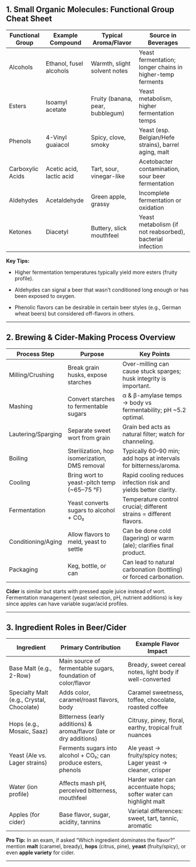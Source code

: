 
## 1. Small Organic Molecules: Functional Group Cheat Sheet

| **Functional Group** | **Example Compound**     | **Typical Aroma/Flavor**         | **Source in Beverages**                                   |
| -------------------- | ------------------------ | -------------------------------- | --------------------------------------------------------- |
| Alcohols             | Ethanol, fusel alcohols  | Warmth, slight solvent notes     | Yeast fermentation; longer chains in higher-temp ferments |
| Esters               | Isoamyl acetate          | Fruity (banana, pear, bubblegum) | Yeast metabolism, higher fermentation temps               |
| Phenols              | 4-Vinyl guaiacol         | Spicy, clove, smoky              | Yeast (esp. Belgian/Hefe strains), barrel aging, malt     |
| Carboxylic Acids     | Acetic acid, lactic acid | Tart, sour, vinegar-like         | Acetobacter contamination, sour beer fermentation         |
| Aldehydes            | Acetaldehyde             | Green apple, grassy              | Incomplete fermentation or oxidation                      |
| Ketones              | Diacetyl                 | Buttery, slick mouthfeel         | Yeast metabolism (if not reabsorbed), bacterial infection |

**Key Tips:**

- Higher fermentation temperatures typically yield more esters (fruity profile).
    
- Aldehydes can signal a beer that wasn’t conditioned long enough or has been exposed to oxygen.
    
- Phenolic flavors can be desirable in certain beer styles (e.g., German wheat beers) but considered off-flavors in others.
    

---

## 2. Brewing & Cider-Making Process Overview

|**Process Step**|**Purpose**|**Key Points**|
|---|---|---|
|Milling/Crushing|Break grain husks, expose starches|Over-milling can cause stuck sparges; husk integrity is important.|
|Mashing|Convert starches to fermentable sugars|α & β-amylase temps → body vs fermentability; pH ~5.2 optimal.|
|Lautering/Sparging|Separate sweet wort from grain|Grain bed acts as natural filter; watch for channeling.|
|Boiling|Sterilization, hop isomerization, DMS removal|Typically 60–90 min; add hops at intervals for bitterness/aroma.|
|Cooling|Bring wort to yeast-pitch temp (~65–75 °F)|Rapid cooling reduces infection risk and yields better clarity.|
|Fermentation|Yeast converts sugars to alcohol + CO₂|Temperature control crucial; different strains = different flavors.|
|Conditioning/Aging|Allow flavors to meld, yeast to settle|Can be done cold (lagering) or warm (ale); clarifies final product.|
|Packaging|Keg, bottle, or can|Can lead to natural carbonation (bottling) or forced carbonation.|

**Cider** is similar but starts with pressed apple juice instead of wort. Fermentation management (yeast selection, pH, nutrient additions) is key since apples can have variable sugar/acid profiles.

---

## 3. Ingredient Roles in Beer/Cider

|**Ingredient**|**Primary Contribution**|**Example Flavor Impact**|
|---|---|---|
|Base Malt (e.g., 2-Row)|Main source of fermentable sugars, foundation of color/flavor|Bready, sweet cereal notes, light body if well-converted|
|Specialty Malt (e.g., Crystal, Chocolate)|Adds color, caramel/roast flavors, body|Caramel sweetness, toffee, chocolate, roasted coffee|
|Hops (e.g., Mosaic, Saaz)|Bitterness (early additions) & aroma/flavor (late or dry additions)|Citrusy, piney, floral, earthy, tropical fruit nuances|
|Yeast (Ale vs. Lager strains)|Ferments sugars into alcohol + CO₂; can produce esters, phenols|Ale yeast → fruity/spicy notes; Lager yeast → cleaner, crisper|
|Water (ion profile)|Affects mash pH, perceived bitterness, mouthfeel|Harder water can accentuate hops; softer water can highlight malt|
|Apples (for cider)|Base flavor, sugar, acidity, tannins|Varietal differences: sweet, tart, tannic, aromatic|

**Pro Tip:** In an exam, if asked “Which ingredient dominates the flavor?” mention **malt** (caramel, bready), **hops** (citrus, pine), **yeast** (fruity/spicy), or even **apple variety** for cider.

---

